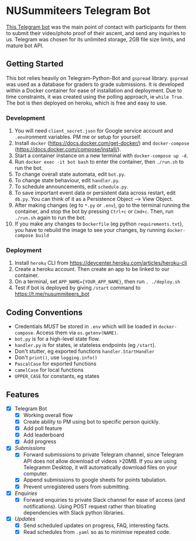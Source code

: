 # NUSummiteers Telegram Bot
[This Telegram bot](https://t.me/nusummiteers_bot) was the main point of contact with participants for them to submit their video/photo proof of their ascent, and send any inquiries to us. Telegram was chosen for its unlimited storage, 2GB file size limits, and mature bot API.

## Getting Started
This bot relies heavily on Telegram-Python-Bot and `gspread` library. `gspread` was used as a database for graders to grade submissions. It is developed within a Docker container for ease of installation and deployment. Due to time constraints, it was created using the polling approach, ie `while True`. The bot is then deployed on heroku, which is free and easy to use.

### Development
1. You will need `client_secret.json` for Google service account and `.env`ironment variables. PM me or setup for yourself.
1. Install `docker` (https://docs.docker.com/get-docker/) and `docker-compose` (https://docs.docker.com/compose/install/).
1. Start a container instance on a new terminal with `docker-compose up -d`.
1. Run `docker exec -it bot bash` to enter the container, then `./run.sh` to run the bot.
1. To change overall state automata, edit `bot.py`.
1. To change state behaviour, edit `handler.py`.
1. To schedule announcements, edit `schedule.py`.
1. To save important event data or persistent data across restart, edit `db.py`. You can think of it as a Persistence Object --> View Object.
1. After making changes (eg to `*.py` or `.env`), go to the terminal running the container, and stop the bot by pressing `Ctrl+c` or `Cmd+c`. Then, run `./run.sh` again to run the bot.
1. If you make any changes to `Dockerfile` (eg python `requirements.txt`), you have to rebuild the image to see your changes, by running `docker-compose build`

### Deployment
1. Install `heroku` CLI from https://devcenter.heroku.com/articles/heroku-cli
1. Create a heroku account. Then create an app to be linked to our container.
1. On a terminal, set `APP_NAME={YOUR_APP_NAME}`, then run `. ./deploy.sh`
1. Test if bot is deployed by giving `/start` command to https://t.me/nusummiteers_bot

## Coding Conventions
- Credentials *MUST* be stored in `.env` which will be loaded in `docker-compose`. Access them via `os.getenv(NAME)`.
- `bot.py` is for a high-level state flow.
- `handler.py` is for states, ie stateless endpoints (eg `/start`).
- Don't stutter, eg exported functions `handler.StartHandler`
- Don't `print()`, use `logging.info()`
- `PascalCase` for exported functions
- `camelCase` for local functions
- `UPPER_CASE` for constants, eg states

## Features
- [x] Telegram Bot
    - [x] Working overall flow
    - [x] Create ability to PM using bot to specific person quickly.
    - [x] Add poll feature
    - [x] Add leaderboard
    - [x] Add progress
- [x] *Submissions*
    - [x] Forward submissions to private Telegram channel, since Telegram API does not allow download of videos >20MB. If you are using Telegramm Desktop, it will automatically download files on your computer.
    - [x] Append submissions to google sheets for points tabulation.
    - [x] Prevent unregistered users from submitting.
- [x] *Enquiries*
    - [x] Forward enquiries to private Slack channel for ease of access (and notifications). Using POST request rather than bloating dependencies with Slack python libraries.
- [x] *Updates*
    - [x] Send scheduled updates on progress, FAQ, interesting facts.
    - [x] Read schedules from `.yaml` so as to minimise repeated code.
